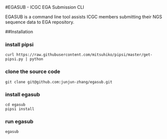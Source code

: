 #EGASUB - ICGC EGA Submission CLI

EGASUB is a command line tool assists ICGC members submitting their NGS sequence data to EGA repository.


##Installation

### install pipsi
```
curl https://raw.githubusercontent.com/mitsuhiko/pipsi/master/get-pipsi.py | python
```

### clone the source code
```
git clone git@github.com:junjun-zhang/egasub.git
```

### install egasub
```
cd egasub
pipsi install
```

### run egasub
```
egasub
```
